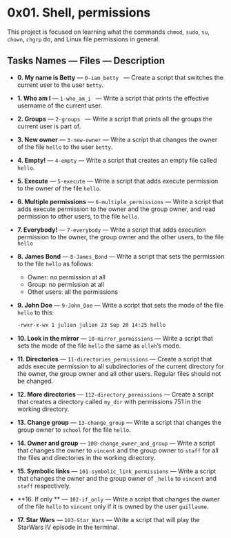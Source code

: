 # 0x01. Shell, permissions

This project is focused on learning what the commands `chmod`, `sudo`, `su`, `chown`, `chgrp` do, and Linux file permissions in general.

## Tasks Names — Files — Description

- **0. My name is Betty** — ``0-iam_betty `` — Create a script that switches the current user to the user `betty`.

- **1. Who am I** — ``1-who_am_i `` — Write a script that prints the effective username of the current user.

- **2. Groups** — ``2-groups `` — Write a script that prints all the groups the current user is part of.

- **3. New owner** — ``3-new-owner`` — Write a script that changes the owner of the file `hello` to the user `betty`.

- **4. Empty!** — ``4-empty`` — Write a script that creates an empty file called `hello`.

- **5. Execute** — ``5-execute`` — Write a script that adds execute permission to the owner of the file `hello`.

- **6. Multiple permissions** — ``6-multiple_permissions`` — Write a script that adds execute permission to the owner and the group owner, and read permission to other users, to the file `hello`.

- **7. Everybody!** — ``7-everybody`` — Write a script that adds execution permission to the owner, the group owner and the other users, to the file `hello`

- **8. James Bond** — ``8-James_Bond`` — Write a script that sets the permission to the file `hello` as follows:

  - Owner: no permission at all
  - Group: no permission at all
  - Other users: all the permissions

- **9. John Doe** — ``9-John_Doe`` — Write a script that sets the mode of the file `hello` to this:

  ```bash
  -rwxr-x-wx 1 julien julien 23 Sep 20 14:25 hello
  ```

- **10. Look in the mirror** — ``10-mirror_permissions`` — Write a script that sets the mode of the file `hello` the same as `olleh`’s mode.

- **11. Directories** — ``11-directories_permissions`` — Create a script that adds execute permission to all subdirectories of  the current directory for  the owner, the group owner and all other  users. Regular files should not be changed.

- **12. More directories** — ``112-directory_permissions`` — Create a script that creates a directory called `my_dir` with permissions 751 in the working directory.

- **13. Change group** — ``13-change_group`` — Write a script that changes the group owner to `school` for the file `hello`.

- **14. Owner and group** — ``100-change_owner_and_group`` — Write a script that changes the owner to `vincent` and the group owner to `staff` for all the files and directories in the working directory.

- **15. Symbolic links** — ``101-symbolic_link_permissions`` — Write a script that changes the owner and the group owner of `_hello` to `vincent` and `staff` respectively.

- **16. If only ** — ``102-if_only`` — Write a script that changes the owner of the file `hello` to `vincent` only if it is owned by the user `guillaume`.

- **17. Star Wars** — ``103-Star_Wars`` — Write a script that will play the StarWars IV episode in the terminal.
